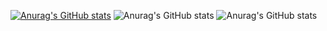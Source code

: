 <div align="center">
  <a href="https://github.com/carol-herms">
</div>
  
[![Anurag's GitHub stats](https://github-readme-stats.vercel.app/api?username=carol-herms)](https://github.com/anuraghazra/github-readme-stats)
![Anurag's GitHub stats](https://github-readme-stats.vercel.app/api?username=anuraghazra&show_icons=true)
![Anurag's GitHub stats](https://github-readme-stats.vercel.app/api?username=anuraghazra&show_icons=true&theme=radical)

